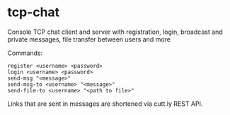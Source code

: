 # tcp-chat

Console TCP chat client and server with registration, login, broadcast and private messages, file transfer between users
and more  

Commands:

```
register <username> <password>
login <username> <password>
send-msg "<message>"
send-msg-to <username> "<message>"
send-file-to <username> "<path to file>"
```

Links that are sent in messages are shortened via cutt.ly REST API.

